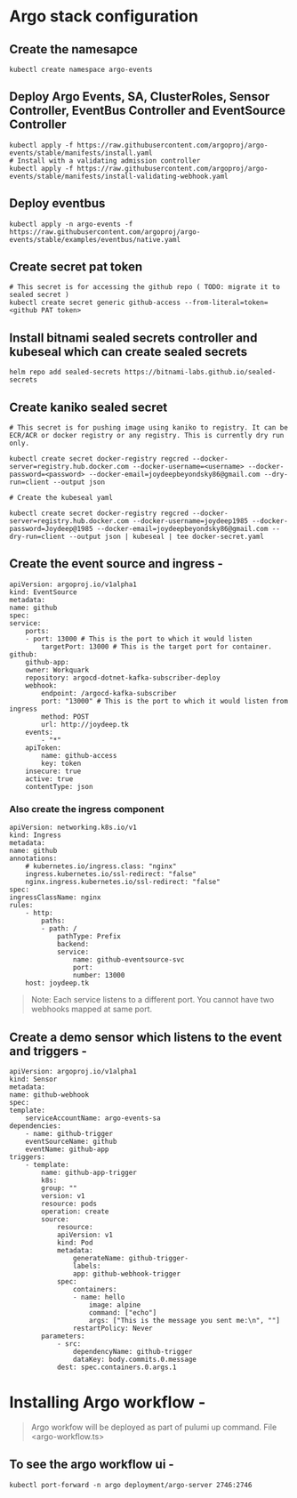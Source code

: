 # Argo stack configuration

## Create the namesapce

    kubectl create namespace argo-events

## Deploy Argo Events, SA, ClusterRoles, Sensor Controller, EventBus Controller and EventSource Controller

    kubectl apply -f https://raw.githubusercontent.com/argoproj/argo-events/stable/manifests/install.yaml
    # Install with a validating admission controller
    kubectl apply -f https://raw.githubusercontent.com/argoproj/argo-events/stable/manifests/install-validating-webhook.yaml

## Deploy eventbus

    kubectl apply -n argo-events -f https://raw.githubusercontent.com/argoproj/argo-events/stable/examples/eventbus/native.yaml

## Create secret pat token

    # This secret is for accessing the github repo ( TODO: migrate it to sealed secret )
    kubectl create secret generic github-access --from-literal=token=<github PAT token> 

## Install bitnami sealed secrets controller and kubeseal which can create sealed secrets

    helm repo add sealed-secrets https://bitnami-labs.github.io/sealed-secrets

## Create kaniko sealed secret

    # This secret is for pushing image using kaniko to registry. It can be ECR/ACR or docker registry or any registry. This is currently dry run only.
    
    kubectl create secret docker-registry regcred --docker-server=registry.hub.docker.com --docker-username=<username> --docker-password=<password> --docker-email=joydeepbeyondsky86@gmail.com --dry-run=client --output json

    # Create the kubeseal yaml 

    kubectl create secret docker-registry regcred --docker-server=registry.hub.docker.com --docker-username=joydeep1985 --docker-password=Joydeep@1985 --docker-email=joydeepbeyondsky86@gmail.com --dry-run=client --output json | kubeseal | tee docker-secret.yaml

## Create the event source and ingress -

    apiVersion: argoproj.io/v1alpha1
    kind: EventSource
    metadata:
    name: github
    spec:
    service:
        ports:
        - port: 13000 # This is the port to which it would listen
            targetPort: 13000 # This is the target port for container.
    github:
        github-app:
        owner: Workquark
        repository: argocd-dotnet-kafka-subscriber-deploy
        webhook:
            endpoint: /argocd-kafka-subscriber
            port: "13000" # This is the port to which it would listen from ingress
            method: POST
            url: http://joydeep.tk
        events:
            - "*"
        apiToken:
            name: github-access
            key: token
        insecure: true
        active: true
        contentType: json

### Also create the ingress component

    apiVersion: networking.k8s.io/v1
    kind: Ingress
    metadata:
    name: github
    annotations:
        # kubernetes.io/ingress.class: "nginx"
        ingress.kubernetes.io/ssl-redirect: "false"
        nginx.ingress.kubernetes.io/ssl-redirect: "false"
    spec:
    ingressClassName: nginx
    rules:
        - http:
            paths:
            - path: /
                pathType: Prefix
                backend:
                service:
                    name: github-eventsource-svc
                    port:
                    number: 13000
        host: joydeep.tk

> Note: Each service listens to a different port. You cannot have two webhooks mapped at same port.

## Create a demo sensor which listens to the event and triggers -

    apiVersion: argoproj.io/v1alpha1
    kind: Sensor
    metadata:
    name: github-webhook
    spec:
    template:
        serviceAccountName: argo-events-sa
    dependencies:
        - name: github-trigger
        eventSourceName: github
        eventName: github-app
    triggers:
        - template:
            name: github-app-trigger
            k8s:
            group: ""
            version: v1
            resource: pods
            operation: create
            source:
                resource:
                apiVersion: v1
                kind: Pod
                metadata:
                    generateName: github-trigger-
                    labels:
                    app: github-webhook-trigger
                spec:
                    containers:
                    - name: hello
                        image: alpine
                        command: ["echo"]
                        args: ["This is the message you sent me:\n", ""]
                    restartPolicy: Never
            parameters:
                - src:
                    dependencyName: github-trigger
                    dataKey: body.commits.0.message
                dest: spec.containers.0.args.1

# Installing Argo workflow -

> Argo workfow will be deployed as part of pulumi up command. File <argo-workflow.ts>

## To see the argo workflow ui -

    kubectl port-forward -n argo deployment/argo-server 2746:2746  
